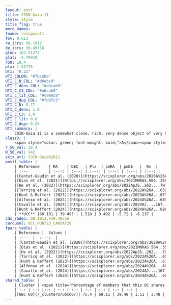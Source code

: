 ```yaml
---
layout: post
title: COIN-Gaia 11
style: style
title_flag: true
more_names: 
fname: coingaia11
fov: 0.613
ra_icrs: 68.1012
de_icrs: 39.49316
glon: 162.51272
glat: -5.79919
r50: 18.4
plx: 1.51775
UTI: "0.21"
UTI_COLOR: "#fbcebe"
UTI_C_N_COL: "#d0ebc9"
UTI_C_dens_COL: "#a6cab9"
UTI_C_C3_COL: "#a6cab9"
UTI_C_lit_COL: "#c9e8c8"
UTI_C_dup_COL: "#fdd7c3"
UTI_C_N: 0.77
UTI_C_dens: 1.0
UTI_C_C3: 1.0
UTI_C_lit: 0.8
UTI_C_dup: 0.25
UTI_summary: |
    COIN-Gaia 11 is a somewhat close, rich, very dense object of very high C3 quality. It is well-studied in the literature.<br><br><span style="color: #99180f; font-weight: bold;">Warning: </span>This is possibly a duplicated object, which shares a significant percentage of members with at least one previously reported entry.
class3: |
    <span style="color: green; font-weight: bold;">A</span><span style="color: green; font-weight: bold;">A</span>
r_50_val: 18.4
N_50_val: 142
scix_url: COIN-Gaia%2011
posit_table: |
    | Reference    | RA    | DEC   | Plx  | pmRA  | pmDE   |  Rv  |
    | :---         | :---: | :---: | :---: | :---: | :---: | :---: |
    |[Cantat-Gaudin et al. (2020)](https://scixplorer.org/abs/2020A%26A...640A...1C) | 68.11 | 39.479 | 1.485 | 3.574 | -5.62 | -- |
    |[Dias et al. (2021)](https://scixplorer.org/abs/2021MNRAS.504..356D) | 68.08 | 39.484 | 1.489 | 3.58 | -5.628 | 0.162 |
    |[He et al. (2022)](https://scixplorer.org/abs/2022ApJS..262....7H) | 68.124 | 39.52 | 1.516 | 3.458 | -5.734 | -- |
    |[Tarricq et al. (2022)](https://scixplorer.org/abs/2022A%26A...659A..59T) | 68.11 | 39.503 | 1.492 | 3.459 | -5.748 | -- |
    |[Hunt & Reffert (2023)](https://scixplorer.org/abs/2023A%26A...673A.114H) | 68.15 | 39.533 | 1.517 | 3.437 | -5.748 | -4.943 |
    |[Alfonso et al. (2024)](https://scixplorer.org/abs/2024A%26A...689A..18A) | 68.113 | 39.515 | 1.468 | 3.45 | -5.722 | -- |
    |[Cavallo et al. (2024)](https://scixplorer.org/abs/2024AJ....167...12C) | 68.111 | 39.569 | 1.517 | -- | -- | -- |
    |[Hunt & Reffert (2024)](https://scixplorer.org/abs/2024A%26A...686A..42H) | 68.15 | 39.533 | 1.517 | 3.437 | -5.748 | -4.943 |
    | **UCC** |68.101 | 39.493 | 1.518 | 3.492 | -5.72 | -6.237 | 
cds_radec: 68.1012,+39.49316
carousel: UCC_HUNT23_CANTAT20
fpars_table: |
    | Reference |  Values |
    | :---  |  :---:  |
    | [Cantat-Gaudin et al. (2020)](https://scixplorer.org/abs/2020A%26A...640A...1C) | `AVNN=1.25, DMNN=9.13, AgeNN=8.9` |
    | [Dias et al. (2021)](https://scixplorer.org/abs/2021MNRAS.504..356D) | `Av=1.775, Dist=635, logage=8.797, [Fe/H]=0.047` |
    | [He et al. (2022)](https://scixplorer.org/abs/2022ApJS..262....7H) | `A0=2.15, logAge=8.55` |
    | [Tarricq et al. (2022)](https://scixplorer.org/abs/2022A%26A...659A..59T) | `Dist=669, logAgeNN=8.9` |
    | [Hunt & Reffert (2023)](https://scixplorer.org/abs/2023A%26A...673A.114H) | `AV50=1.768, diffAV50=2.076, MOD50=8.977, logAge50=8.53` |
    | [Alfonso et al. (2024)](https://scixplorer.org/abs/2024A%26A...689A..18A) | `AV=1.24941, MOD=9.12984, logAge=8.90033, Z=0.04716` |
    | [Cavallo et al. (2024)](https://scixplorer.org/abs/2024AJ....167...12C) | `AV50=1.89, dMod50=9.11, logAge50=8.69, [Fe/H]50=0.3` |
    | [Hunt & Reffert (2024)](https://scixplorer.org/abs/2024A%26A...686A..42H) | `MassJ=286.779` |
shared_table: |
    | Cluster | <span title="Percentage of members that this OC shares with the ones listed">%</span>   | RA   | DEC   | Plx   | pmRA  | pmDE  | Rv | UTI |
    | :-: | :-: |:-: | :-: | :-: | :-: | :-: | :-: | :-: |
    |[UBC 60](/_clusters/ubc60/)| 75.4 | 68.11 | 39.48 | 1.51 | 3.48 | -5.71 | -6.1 |0.5 |
---
```

